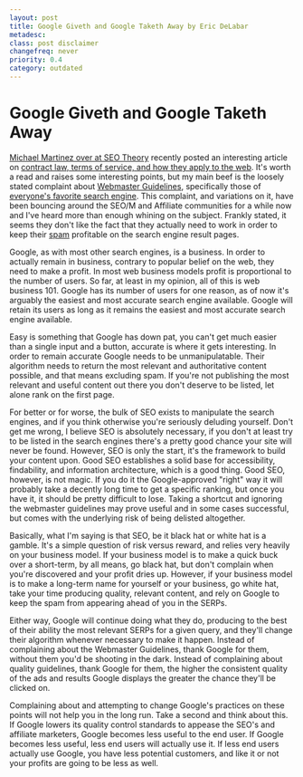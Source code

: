 ```yaml
---
layout: post
title: Google Giveth and Google Taketh Away by Eric DeLabar
metadesc: 
class: post disclaimer
changefreq: never
priority: 0.4
category: outdated
---
```

# Google Giveth and Google Taketh Away

[Michael Martinez over at SEO Theory](http://seo-theory.com/wordpress/) recently 
posted an interesting article on 
[contract law, terms of service, and how they apply to the web](http://seo-theory.com/wordpress/2008/06/01/contract-law-and-the-web-how-enforceable-are-webmaster-guidelines/). It's 
worth a read and raises some interesting points, but my main beef is the loosely stated complaint about 
[Webmaster Guidelines](http://www.google.com/support/webmasters/bin/answer.py?hl=en&amp;answer=35769), 
specifically those of [everyone's favorite search engine](http://www.google.com/).  This complaint, and 
variations on it, have been bouncing around the SEO/M and Affiliate communities for a while 
now and I've heard more than enough whining on the subject.  Frankly stated, it seems they don't like the fact that 
they actually need to work in order to keep their [spam](http://en.wikipedia.org/wiki/Spam_(electronic)) 
profitable on the search engine result pages.

Google, as with most other search engines, is a business.  In order to actually remain in business, contrary to 
popular belief on the web, they need to make a profit.  In most web business models profit is proportional to the 
number of users.  So far, at least in my opinion, all of this is web business 101.  Google has its number of users 
for one reason, as of now it's arguably the easiest and most accurate search engine available.  Google will retain 
its users as long as it remains the easiest and most accurate search engine available.

Easy is something that Google has down pat, you can't get much easier than a single input and a button, accurate is 
where it gets interesting.  In order to remain accurate Google needs to be unmanipulatable.  Their algorithm needs 
to return the most relevant and authoritative content possible, and that means excluding spam.  If you're not 
publishing the most relevant and useful content out there you don't deserve to be listed, let alone rank on the 
first page.

For better or for worse, the bulk of SEO exists to manipulate the search engines, and 
if you think otherwise you're seriously deluding yourself.  Don't get me wrong, I believe SEO 
is absolutely necessary, if you don't at least try to be listed in the search engines there's a pretty good chance your 
site will never be found.  However, SEO is only the start, it's the framework to build your 
content upon.  Good SEO establishes a solid base for accessibility, findability, and 
information architecture, which is a good thing.  Good SEO, however, is not magic.  If you 
do it the Google-approved "right" way it will probably take a decently long time to get a specific ranking, but once 
you have it, it should be pretty difficult to lose.  Taking a shortcut and ignoring the webmaster guidelines may prove 
useful and in some cases successful, but comes with the underlying risk of being delisted altogether.

Basically, what I'm saying is that SEO, be it black hat or white hat is a gamble.  It's a 
simple question of risk versus reward, and relies very heavily on your business model.  If your business model is to 
make a quick buck over a short-term, by all means, go black hat, but don't complain when you're discovered and your 
profit dries up.  However, if your business model is to make a long-term name for yourself or your business, go white hat, 
take your time producing quality, relevant content, and rely on Google to keep the spam from appearing ahead of you in 
the SERPs.

Either way, Google will continue doing what they do, producing to the best of their ability the most relevant SERPs for 
a given query, and they'll change their algorithm whenever necessary to make it happen.  Instead of complaining about 
the Webmaster Guidelines, thank Google for them, without them you'd be shooting in the dark.  Instead of complaining 
about quality guidelines, thank Google for them, the higher the consistent quality of the ads and results Google displays 
the greater the chance they'll be clicked on.

Complaining about and attempting to change Google's practices on these points will not help you in the long run.  Take a 
second and think about this.  If Google lowers its quality control standards to appease the SEO's 
and affiliate marketers, Google becomes less useful to the end user.  If Google becomes less useful, less end users will 
actually use it.  If less end users actually use Google, you have less potential customers, and like it or not your profits 
are going to be less as well.